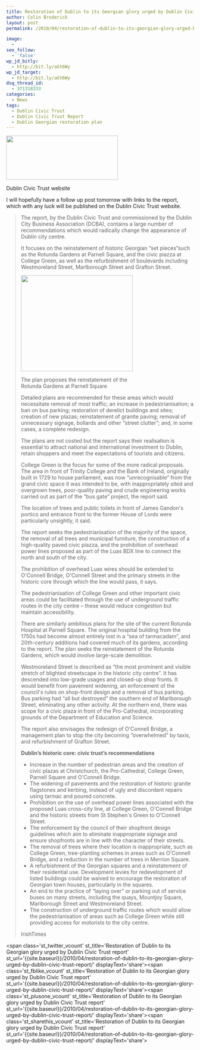 ```yaml
---
title: Restoration of Dublin to its Georgian glory urged by Dublin Civic Trust report
author: Colin Broderick
layout: post
permalink: /2010/04/restoration-of-dublin-to-its-georgian-glory-urged-by-dublin-civic-trust-report/

image:
  - 
seo_follow:
  - 'false'
wp_jd_bitly:
  - http://bit.ly/aGt6Wy
wp_jd_target:
  - http://bit.ly/aGt6Wy
dsq_thread_id:
  - 371318333
categories:
  - News
tags:
  - Dublin Civic Trust
  - Dublin Civic Trust Report
  - Dublin Georgian restoration plan
---
```

<div id="attachment_641" class="wp-caption aligncenter" style="width: 310px">
  <a href="{{site.baseurl}}/wp-content/uploads/2010/04/DublinCivicTrust.jpg"><img class="size-medium wp-image-641" title="Dublin Civic Trust" src="{{site.baseurl}}/wp-content/uploads/2010/04/DublinCivicTrust-300x119.jpg" alt="" width="300" height="119" /></a><p class="wp-caption-text">
    Dublin Civic Trust website
  </p>
</div>

I will hopefully have a follow up post tomorrow with links to the report, which with any luck will be published on the Dublin Civic Trust website.

> The report, by the Dublin Civic Trust and commissioned by the Dublin City Business Association (DCBA), contains a large number of recommendations which would radically change the appearance of Dublin city centre.
> 
> <!--more-->
> 
>   
> It focuses on the reinstatement of historic Georgian “set pieces”such as the Rotunda Gardens at Parnell Square, and the civic piazza at College Green, as well as the refurbishment of boulevards including Westmoreland Street, Marlborough Street and Grafton Street.
> 
> <div id="attachment_642" class="wp-caption alignleft" style="width: 310px">
>   <a href="{{site.baseurl}}/wp-content/uploads/2010/04/DublinCivicTrust-Rotunda.jpg"><img class="size-medium wp-image-642" title="Dublin Civic Trust -  Rotunda Plan" src="{{site.baseurl}}/wp-content/uploads/2010/04/DublinCivicTrust-Rotunda-300x258.jpg" alt="" width="300" height="258" /></a><p class="wp-caption-text">
>     The plan proposes the reinstatement of the Rotunda Gardens at Parnell Square
>   </p>
> </div>
> 
> Detailed plans are recommended for these areas which would necessitate removal of most traffic; an increase in pedestrianisation; a ban on bus parking; restoration of derelict buildings and sites; creation of new plazas; reinstatement of granite paving; removal of unnecessary signage, bollards and other “street clutter”; and, in some cases, a complete redesign.
> 
> The plans are not costed but the report says their realisation is essential to attract national and international investment to Dublin, retain shoppers and meet the expectations of tourists and citizens.
> 
> College Green is the focus for some of the more radical proposals. The area in front of Trinity College and the Bank of Ireland, originally built in 1729 to house parliament, was now “unrecognisable” from the grand civic space it was intended to be, with inappropriately sited and overgrown trees, poor-quality paving and crude engineering works carried out as part of the “bus gate” project, the report said.
> 
> The location of trees and public toilets in front of James Gandon's portico and entrance front to the former House of Lords were particularly unsightly, it said.
> 
> The report seeks the pedestrianisation of the majority of the space, the removal of all trees and municipal furniture, the construction of a high-quality paved civic piazza, and the prohibition of overhead power lines proposed as part of the Luas BDX line to connect the north and south of the city.
> 
> The prohibition of overhead Luas wires should be extended to O'Connell Bridge, O'Connell Street and the primary streets in the historic core through which the line would pass, it says.
> 
> The pedestrianisation of College Green and other important civic areas could be facilitated through the use of underground traffic routes in the city centre – these would reduce congestion but maintain accessibility.
> 
> There are similarly ambitious plans for the site of the current Rotunda Hospital at Parnell Square. The original hospital building from the 1750s had become almost entirely lost in a “sea of tarmacadam”, and 20th-century additions had covered much of its gardens, according to the report. The plan seeks the reinstatement of the Rotunda Gardens, which would involve large-scale demolition.
> 
> Westmoreland Street is described as “the most prominent and visible stretch of blighted streetscape in the historic city centre”. It has descended into low-grade usages and closed-up shop fronts. It would benefit from pavement widening, an enforcement of the council's rules on shop-front design and a removal of bus parking. Bus parking had “all but destroyed” the southern end of Marlborough Street, eliminating any other activity. At the northern end, there was scope for a civic plaza in front of the Pro-Cathedral, incorporating grounds of the Department of Education and Science.
> 
> The report also envisages the redesign of O'Connell Bridge, a management plan to stop the city becoming “overwhelmed” by taxis, and refurbishment of Grafton Street.
> 
> **Dublin&#8217;s historic core: civic trust&#8217;s recommendations**
> 
> *   Increase in the number of pedestrian areas and the creation of civic plazas at Christchurch, the Pro-Cathedral, College Green, Parnell Square and O'Connell Bridge.
> *   The widening of pavements and the restoration of historic granite flagstones and kerbing, instead of ugly and discordant repairs using tarmac and poured concrete.
> *   Prohibition on the use of overhead power lines associated with the proposed Luas cross-city line, at College Green, O'Connell Bridge and the historic streets from St Stephen's Green to O'Connell Street.
> *   The enforcement by the council of their shopfront design guidelines which aim to eliminate inappropriate signage and ensure shopfronts are in line with the character of their streets.
> *   The removal of trees where their location is inappropriate, such as College Green, tree-planting schemes in areas such as O'Connell Bridge, and a reduction in the number of trees in Merrion Square.
> *   A refurbishment of the Georgian squares and a reinstatement of their residential use. Development levies for redevelopment of listed buildings could be waived to encourage the restoration of Georgian town houses, particularly in the squares.
> *   An end to the practice of “laying over” or parking out of service buses on many streets, including the quays, Mountjoy Square, Marlborough Street and Westmoreland Street.
> *   The construction of underground traffic routes which would allow the pedestrianisation of areas such as College Green while still providing access for motorists to the city centre.
> 
> IrishTimes

<span class='st\_twitter\_vcount' st\_title='Restoration of Dublin to its Georgian glory urged by Dublin Civic Trust report' st\_url='{{site.baseurl}}/2010/04/restoration-of-dublin-to-its-georgian-glory-urged-by-dublin-civic-trust-report/' displayText='share'></span><span class='st\_fblike\_vcount' st\_title='Restoration of Dublin to its Georgian glory urged by Dublin Civic Trust report' st\_url='{{site.baseurl}}/2010/04/restoration-of-dublin-to-its-georgian-glory-urged-by-dublin-civic-trust-report/' displayText='share'></span><span class='st\_plusone\_vcount' st\_title='Restoration of Dublin to its Georgian glory urged by Dublin Civic Trust report' st\_url='{{site.baseurl}}/2010/04/restoration-of-dublin-to-its-georgian-glory-urged-by-dublin-civic-trust-report/' displayText='share'></span><span class='st\_sharethis\_vcount' st\_title='Restoration of Dublin to its Georgian glory urged by Dublin Civic Trust report' st\_url='{{site.baseurl}}/2010/04/restoration-of-dublin-to-its-georgian-glory-urged-by-dublin-civic-trust-report/' displayText='share'></span>